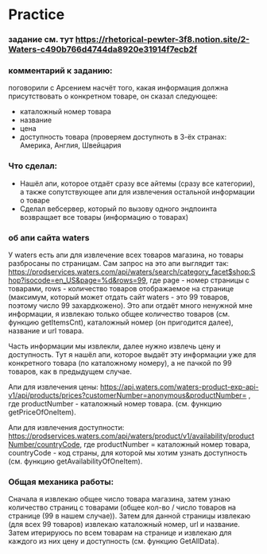# Practice

### задание см. тут https://rhetorical-pewter-3f8.notion.site/2-Waters-c490b766d4744da8920e31914f7ecb2f

### комментарий к заданию:
поговорили с Арсением насчёт того, какая информация должна присутствовать о конкретном товаре, он сказал следующее:
- каталожный номер товара
- название
- цена
- доступность товара (проверяем доступноть в 3-ёх странах: Америка, Англия, Швейцария

### Что сделал:
- Нашёл апи, которое отдаёт сразу все айтемы (сразу все категории), а также сопутствующее апи для извлечения остальной информации о товаре
- Сделал вебсервер, который по вызову одного эндпоинта возвращает все товары (информацию о товарах)


### об апи сайта waters
У waters есть апи для извлечение всех товаров магазина, но товары разбросаны по страницам. Сам запрос на это апи выглядит так: https://prodservices.waters.com/api/waters/search/category_facet$shop:Shop?isocode=en_US&page=%d&rows=99, где
page - номер страницы с товарами, rows - количество товаров отображаемое на странице (максимум, который может отдать сайт waters - это 99 товаров, поэтому число 99 захардкожено). Это апи отдаёт много ненужной мне информации, я извлекаю только общее количество товаров (см. функцию getItemsCnt), каталожный номер (он пригодится далее), название и url товара. 

Часть информации мы извлекли, далее нужно извлечь цену и доступность. Тут я нашёл апи, которое выдаёт эту информации уже для конкретного товара (по каталожному номеру), а не пачкой по 99 товаров, как в предыдущем случае.

Апи для извлечения цены: https://api.waters.com/waters-product-exp-api-v1/api/products/prices?customerNumber=anonymous&productNumber= , где productNumber - каталожный номер товара. (см. функцию getPriceOfOneItem).

Апи для извлечения доступности: https://prodservices.waters.com/api/waters/product/v1/availability/productNumber/countryCode, где productNumber = каталожный номер товара, countryCode - код страны, для которой мы хотим узнать доступность (см. функцию getAvailabilityOfOneItem).

### Общая механика работы:
Сначала я извлекаю общее число товара магазина, затем узнаю количество страниц с товарами (общее кол-во / число товаров на странице (99 в нашем случае)).
Затем для данной страницы извлекаю (для всех 99  товаров) извлекаю каталожный номер, url и название. Затем итерируюсь по всем товарам на странице и извлекаю для каждого из них цену и доступность (см. функцию GetAllData).
